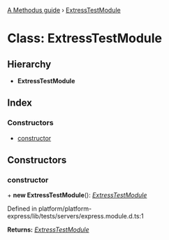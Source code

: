 [A Methodus guide](../README.md) › [ExtressTestModule](extresstestmodule.md)

# Class: ExtressTestModule

## Hierarchy

* **ExtressTestModule**

## Index

### Constructors

* [constructor](extresstestmodule.md#constructor)

## Constructors

###  constructor

\+ **new ExtressTestModule**(): *[ExtressTestModule](extresstestmodule.md)*

Defined in platform/platform-express/lib/tests/servers/express.module.d.ts:1

**Returns:** *[ExtressTestModule](extresstestmodule.md)*
